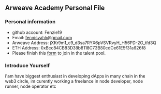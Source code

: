 ## Arweave Academy Personal File

### Personal information

- github account: Fenzie19
- Email: fennisyahh@gmail.com
- Arweave Address: jXKr9m1_c9_d3sa7RYX6pVSVRvyH_H56PD-2O_tfd3Q
- ETH Address: 0xBcc84CB83D38b8118C73B80cdCe61E5f31a626f8
- Please finish this [form](https://docs.google.com/forms/d/e/1FAIpQLSfWA5fIIcBgmRppm3jNz5vmf9Mai_QMVil-2pO4r7YKn_Zhtw/viewform?usp=sf_link) to join in the talent pool.

### Introduce Yourself
 i'am have biggest enthusiast in developing dApps in many chain in the web3 circle, im curently working a freelance in node developer, node runner, node operator etc

